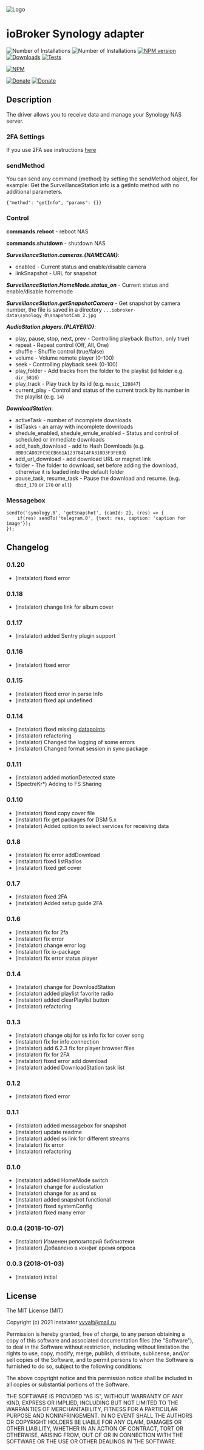![Logo](admin/synology.png)
# ioBroker Synology adapter

![Number of Installations](http://iobroker.live/badges/synology-installed.svg) ![Number of Installations](http://iobroker.live/badges/synology-stable.svg) [![NPM version](http://img.shields.io/npm/v/iobroker.synology.svg)](https://www.npmjs.com/package/iobroker.synology)
[![Downloads](https://img.shields.io/npm/dm/iobroker.synology.svg)](https://www.npmjs.com/package/iobroker.synology)
[![Tests](https://github.com/instalator/iobroker.synology/workflows/Test%20and%20Release/badge.svg)](https://github.com/instalator/ioBroker.synology/actions/)

[![NPM](https://nodei.co/npm/iobroker.synology.png?downloads=true)](https://nodei.co/npm/iobroker.synology/)

[![Donate](https://img.shields.io/badge/Donate-YooMoney-green)](https://sobe.ru/na/instalator)
[![Donate](https://img.shields.io/badge/Donate-PayPal-green.svg)](https://www.paypal.com/cgi-bin/webscr?cmd=_s-xclick&hosted_button_id=PFUALWTR2CTPY)

## Description
The driver allows you to receive data and manage your Synology NAS server.

### 2FA Settings

If you use 2FA see instructions [here](docs/en/template.md)

### sendMethod

You can send any command (method) by setting the sendMethod object, for example:
Get the SurveillanceStation info is a getInfo method with no additional parameters.

```{"method": "getInfo", "params": {}}```

### Control
**commands.reboot** - reboot NAS

**commands.shutdown** - shutdown NAS

***SurveillanceStation.cameras.{NAMECAM}***:
* enabled - Current status and enable/disable camera
* linkSnapshot - URL for snapshot

***SurveillanceStation.HomeMode.status_on*** - Current status and enable/disable homemode

***SurveillanceStation.getSnapshotCamera*** - Get snapshot by camera number, the file is saved in a directory ``...iobroker-data\synology_0\snapshotCam_2.jpg``

***AudioStation.players.{PLAYERID}***:
* play, pause, stop, next, prev - Controlling playback (button, only true)
* repeat - Repeat control (Off, All, One)
* shuffle - Shuffle control (true/false)
* volume - Volume remote player (0-100) 
* seek - Controlling playback seek (0-100)
* play_folder - Add tracks from the folder to the playlist (id folder e.g. ``dir_5816``)
* play_track - Play track by its id (e.g. ``music_120847``)
* current_play - Control and status of the current track by its number in the playlist (e.g. ``14``)

***DownloadStation***:
* activeTask - number of incomplete downloads
* listTasks - an array with incomplete downloads
* shedule_enabled, shedule_emule_enabled - Status and control of scheduled or immediate downloads
* add_hash_download - add to Hash Downloads (e.g. ``8BD3CAD02FC9ECB661A12378414FA310D3F3FE03``)
* add_url_download - add download URL or magnet link
* folder - The folder to download, set before adding the download, otherwise it is loaded into the default folder
* pause_task, resume_task - Pause the download and resume. (e.g. ``dbid_170`` or ``170`` or ``all``)

### Messagebox
```
sendTo('synology.0', 'getSnapshot', {camId: 2}, (res) => {
    if(res) sendTo('telegram.0', {text: res, caption: 'caption for image'});
});
```

## Changelog

### 0.1.20
* (instalator) fixed error

### 0.1.18
* (instalator) change link for album cover

### 0.1.17
* (instalator) added Sentry plugin support

### 0.1.16
* (instalator) fixed error

### 0.1.15
* (instalator) fixed error in parse Info
* (instalator) fixed api undefined

### 0.1.14
* (instalator) fixed missing [datapoints](https://github.com/instalator/ioBroker.synology/issues/43)
* (instalator) refactoring
* (instalator) Changed the logging of some errors
* (instalator) Changed format session in syno package

### 0.1.11
* (instalator) added motionDetected state
* (SpectreKr*) Adding to FS Sharing

### 0.1.10
* (instalator) fixed copy cover file
* (instalator) fix get packages for DSM 5.x
* (instalator) Added option to select services for receiving data

### 0.1.8
* (instalator) fix error addDownload
* (instalator) fixed listRadios
* (instalator) fixed get cover

### 0.1.7
* (instalator) fixed 2FA
* (instalator) Added setup guide 2FA

### 0.1.6
* (instalator) fix for 2fa
* (instalator) fix error
* (instalator) change error log
* (instalator) fix io-package
* (instalator) fix error status player

### 0.1.4
* (instalator) change for DownloadStation
* (instalator) added playlist favorite radio
* (instalator) added clearPlaylist button
* (instalator) refactoring

### 0.1.3
* (instalator) change obj for ss info fix for cover song 
* (instalator) fix for info.connection 
* (instalator) add 6.2.3 fix for player browser files 
* (instalator) fix for 2FA
* (instalator) fixed error add download 
* (instalator) added DownloadStation task list

### 0.1.2
* (instalator) fixed error

### 0.1.1
* (instalator) added messagebox for snapshot
* (instalator) update readme
* (instalator) added ss link for different streams
* (instalator) fix error
* (instalator) refactoring

### 0.1.0
* (instalator) added HomeMode switch 
* (instalator) change for audiostation 
* (instalator) change for as and ss
* (instalator) added snapshot functional 
* (instalator) fixed systemConfig 
* (instalator) fixed many error 

### 0.0.4 (2018-10-07)
* (instalator) Изменен репозиторий библиотеки
* (instalator) Добавлено в конфиг время опроса

### 0.0.3 (2018-01-03)
* (instalator) initial

## License
The MIT License (MIT)

Copyright (c) 2021 instalator <vvvalt@mail.ru>

Permission is hereby granted, free of charge, to any person obtaining a copy
of this software and associated documentation files (the "Software"), to deal
in the Software without restriction, including without limitation the rights
to use, copy, modify, merge, publish, distribute, sublicense, and/or sell
copies of the Software, and to permit persons to whom the Software is
furnished to do so, subject to the following conditions:

The above copyright notice and this permission notice shall be included in all
copies or substantial portions of the Software.

THE SOFTWARE IS PROVIDED "AS IS", WITHOUT WARRANTY OF ANY KIND, EXPRESS OR
IMPLIED, INCLUDING BUT NOT LIMITED TO THE WARRANTIES OF MERCHANTABILITY,
FITNESS FOR A PARTICULAR PURPOSE AND NONINFRINGEMENT. IN NO EVENT SHALL THE
AUTHORS OR COPYRIGHT HOLDERS BE LIABLE FOR ANY CLAIM, DAMAGES OR OTHER
LIABILITY, WHETHER IN AN ACTION OF CONTRACT, TORT OR OTHERWISE, ARISING FROM,
OUT OF OR IN CONNECTION WITH THE SOFTWARE OR THE USE OR OTHER DEALINGS IN THE
SOFTWARE.
